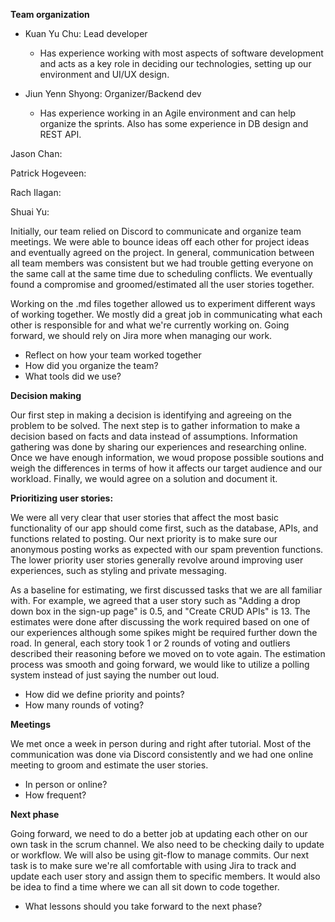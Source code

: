 **Team organization**

  - Kuan Yu Chu: Lead developer
    - Has experience working with most aspects of software development and acts as a key role in deciding our technologies, setting up our environment and UI/UX design.
  
  - Jiun Yenn Shyong: Organizer/Backend dev
    - Has experience working in an Agile environment and can help organize the sprints. Also has some experience in DB design and REST API.
   
   Jason Chan:
   
   Patrick Hogeveen:
   
   Rach Ilagan:
   
   Shuai Yu:
  
  Initially, our team relied on Discord to communicate and organize team meetings. We were able to bounce ideas off each other for project ideas and eventually agreed on the project. In general, communication between all team members was consistent but we had trouble getting everyone on the same call at the same time due to scheduling conflicts. We eventually found a compromise and groomed/estimated all the user stories together. 

  Working on the .md files together allowed us to experiment different ways of working together. We mostly did a great job in communicating what each other is responsible for and what we're currently working on. Going forward, we should rely on Jira more when managing our work.

  
  - Reflect on how your team worked together
  - How did you organize the team?
  - What tools did we use?
  

**Decision making**
  
   Our first step in making a decision is identifying and agreeing on the problem to be solved. The next step is to gather information to make a decision based on facts and data instead of assumptions. Information gathering was done by sharing our experiences and researching online. Once we have enough information, we woud propose possible soutions and weigh the differences in terms of how it affects our target audience and our workload. Finally, we would agree on a solution and document it. 
  
**Prioritizing user stories:**

  We were all very clear that user stories that affect the most basic functionality of our app should come first, such as the database, APIs, and functions related to posting. Our next priority is to make sure our anonymous posting works as expected with our spam prevention functions. The lower priority user stories generally revolve around improving user experiences, such as styling and private messaging.
  
  As a baseline for estimating, we first discussed tasks that we are all familiar with. For example, we agreed that a user story such as "Adding a drop down box in the sign-up page" is 0.5, and "Create CRUD APIs" is 13. The estimates were done after discussing the work required based on one of our experiences although some spikes might be required further down the road. In general, each story took 1 or 2 rounds of voting and outliers described their reasoning before we moved on to vote again. The estimation process was smooth and going forward, we would like to utilize a polling system instead of just saying the number out loud.
  
  - How did we define priority and points? 
  - How many rounds of voting?
  

**Meetings**

We met once a week in person during and right after tutorial. Most of the communication was done via Discord consistently and we had one online meeting to groom and estimate the user stories.

   - In person or online?
  - How frequent?
  
**Next phase**
  
  Going forward, we need to do a better job at updating each other on our own task in the scrum channel. We also need to be checking daily to update or workflow. We will also be using git-flow to manage commits. Our next task is to make sure we're all comfortable with using Jira to track and update each user story and assign them to specific members. It would also be idea to find a time where we can all sit down to code together.

  - What lessons should you take forward to the next phase?

